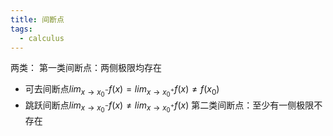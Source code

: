 ```yaml
---
title: 间断点
tags:
  - calculus
---
```

两类：
第一类间断点：两侧极限均存在
- 可去间断点$lim_{x \to x_0^-}f(x) = lim_{x \to x_0^+}f(x) \neq f(x_0)$
- 跳跃间断点$lim_{x \to x_0^-}f(x) \neq lim_{x \to x_0^+}f(x)$
第二类间断点：至少有一侧极限不存在